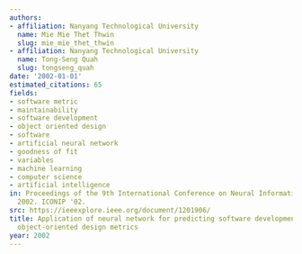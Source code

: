 ```yaml
---
authors:
- affiliation: Nanyang Technological University
  name: Mie Mie Thet Thwin
  slug: mie_mie_thet_thwin
- affiliation: Nanyang Technological University
  name: Tong-Seng Quah
  slug: tongseng_quah
date: '2002-01-01'
estimated_citations: 65
fields:
- software metric
- maintainability
- software development
- object oriented design
- software
- artificial neural network
- goodness of fit
- variables
- machine learning
- computer science
- artificial intelligence
in: Proceedings of the 9th International Conference on Neural Information Processing,
  2002. ICONIP '02.
src: https://ieeexplore.ieee.org/document/1201906/
title: Application of neural network for predicting software development faults using
  object-oriented design metrics
year: 2002
---
```

